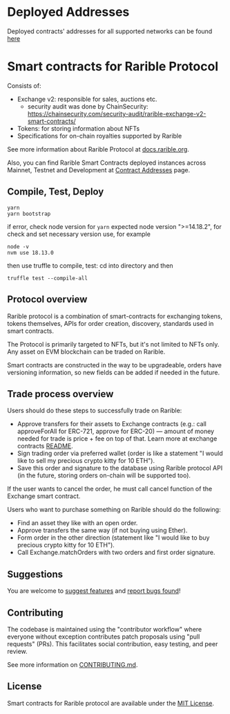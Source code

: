 # Deployed Addresses

Deployed contracts' addresses for all supported networks can be found [here](./projects/hardhat-deploy/networks/)
# Smart contracts for Rarible Protocol

Consists of:

* Exchange v2: responsible for sales, auctions etc.
  * security audit was done by ChainSecurity: https://chainsecurity.com/security-audit/rarible-exchange-v2-smart-contracts/
* Tokens: for storing information about NFTs
* Specifications for on-chain royalties supported by Rarible

See more information about Rarible Protocol at [docs.rarible.org](https://docs.rarible.org).

Also, you can find Rarible Smart Contracts deployed instances across Mainnet, Testnet and Development at [Contract Addresses](https://docs.rarible.org/reference/contract-addresses/) page.

## Compile, Test, Deploy

```shell
yarn
yarn bootstrap
```
if error, check node version for `yarn` expected node version ">=14.18.2", for check and set necessary version use, for example
```shell
node -v
nvm use 18.13.0
```
then use truffle to compile, test: cd into directory and then
```shell
truffle test --compile-all
```

## Protocol overview

Rarible protocol is a combination of smart-contracts for exchanging tokens, tokens themselves, APIs for order creation, discovery, standards used in smart contracts.

The Protocol is primarily targeted to NFTs, but it's not limited to NFTs only. Any asset on EVM blockchain can be traded on Rarible.

Smart contracts are constructed in the way to be upgradeable, orders have versioning information, so new fields can be added if needed in the future.

## Trade process overview

Users should do these steps to successfully trade on Rarible:

* Approve transfers for their assets to Exchange contracts (e.g.: call approveForAll for ERC-721, approve for ERC-20) — amount of money needed for trade is price + fee on top of that. Learn more at exchange contracts [README](https://github.com/rarible/protocol-contracts/tree/master/exchange-v2).
* Sign trading order via preferred wallet (order is like a statement "I would like to sell my precious crypto kitty for 10 ETH").
* Save this order and signature to the database using Rarible protocol API (in the future, storing orders on-chain will be supported too).

If the user wants to cancel the order, he must call cancel function of the Exchange smart contract.

Users who want to purchase something on Rarible should do the following:

* Find an asset they like with an open order.
* Approve transfers the same way (if not buying using Ether).
* Form order in the other direction (statement like "I would like to buy precious crypto kitty for 10 ETH").
* Call Exchange.matchOrders with two orders and first order signature. 

## Suggestions

You are welcome to [suggest features](https://github.com/rarible/protocol/discussions) and [report bugs found](https://github.com/rarible/protocol/issues)!

## Contributing

The codebase is maintained using the "contributor workflow" where everyone without exception contributes patch proposals using "pull requests" (PRs). This facilitates social contribution, easy testing, and peer review.

See more information on [CONTRIBUTING.md](https://github.com/rarible/protocol/blob/main/CONTRIBUTING.md).

## License

Smart contracts for Rarible protocol are available under the [MIT License](LICENSE.md).

